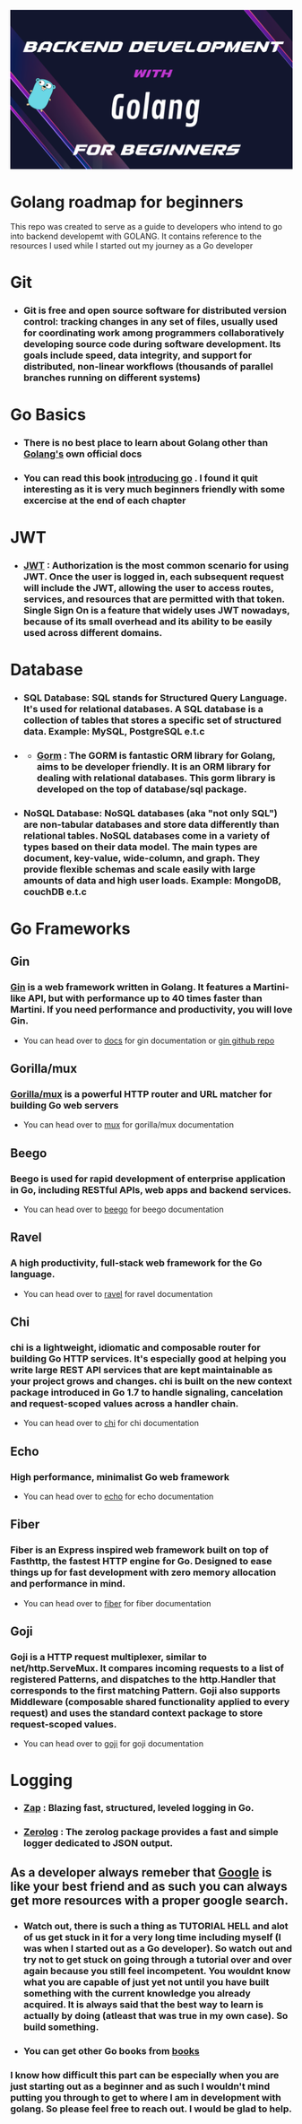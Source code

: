 ![go](/static/golang.png)

# Golang roadmap for beginners
This repo was created to serve as a guide to developers who intend to go into backend developemt with GOLANG. It contains reference to the resources I used while I started out my journey as a Go developer

# Git
- ### Git is free and open source software for distributed version control: tracking changes in any set of files, usually used for coordinating work among programmers collaboratively developing source code during software development. Its goals include speed, data integrity, and support for distributed, non-linear workflows (thousands of parallel branches running on different systems) 

# Go Basics
- ### There is no best place to learn about Golang other than [Golang's](https://go.dev/doc/) own official docs

- ### You can read this book [introducing go](/static/books/book1.pdf) . I found it quit interesting as it is very much beginners friendly with some excercise at the end of each chapter

# JWT 
- ### [JWT](https://github.com/golang-jwt/jwt) :  Authorization is the most common scenario for using JWT. Once the user is logged in, each subsequent request will include the JWT, allowing the user to access routes, services, and resources that are permitted with that token. Single Sign On is a feature that widely uses JWT nowadays, because of its small overhead and its ability to be easily used across different domains.
# Database
- ### SQL Database: SQL stands for Structured Query Language. It's used for relational databases. A SQL database is a collection of tables that stores a specific set of structured data. Example: MySQL, PostgreSQL e.t.c 
- -  ### [Gorm](https://gorm.io/docs/) : The GORM is fantastic ORM library for Golang, aims to be developer friendly. It is an ORM library for dealing with relational databases. This gorm library is developed on the top of database/sql package.
- ### NoSQL Database: NoSQL databases (aka "not only SQL") are non-tabular databases and store data differently than relational tables. NoSQL databases come in a variety of types based on their data model. The main types are document, key-value, wide-column, and graph. They provide flexible schemas and scale easily with large amounts of data and high user loads. Example: MongoDB, couchDB e.t.c

# Go Frameworks
## Gin

### [Gin](https://gin-gonic.com) is a web framework written in Golang. It features a Martini-like API, but with performance up to 40 times faster than Martini. If you need performance and productivity, you will love Gin. 
- You can head over to [docs](https://gin-gonic.com) for gin documentation or  [gin github repo](https://github.com/gin-gonic/gin)

## Gorilla/mux

### [Gorilla/mux](https://github.com/gorilla/mux) is a powerful HTTP router and URL matcher for building Go web servers 
- You can head over to [mux](https://github.com/gorilla/mux) for gorilla/mux documentation

## Beego
### Beego is used for rapid development of enterprise application in Go, including RESTful APIs, web apps and backend services.
- You can head over to [beego](https://github.com/beego/beego) for beego documentation

## Ravel 
### A high productivity, full-stack web framework for the Go language.
- You can head over to [ravel](https://github.com/revel/revel) for ravel documentation

## Chi 
### chi is a lightweight, idiomatic and composable router for building Go HTTP services. It's especially good at helping you write large REST API services that are kept maintainable as your project grows and changes. chi is built on the new context package introduced in Go 1.7 to handle signaling, cancelation and request-scoped values across a handler chain.
- You can head over to [chi](https://github.com/go-chi/chi) for chi documentation

## Echo
### High performance, minimalist Go web framework 
- You can head over to [echo](https://github.com/labstack/echo) for echo documentation

## Fiber
### Fiber is an Express inspired web framework built on top of Fasthttp, the fastest HTTP engine for Go. Designed to ease things up for fast development with zero memory allocation and performance in mind. 
- You can head over to [fiber](https://github.com/gofiber/fiber) for fiber documentation

## Goji
### Goji is a HTTP request multiplexer, similar to net/http.ServeMux. It compares incoming requests to a list of registered Patterns, and dispatches to the http.Handler that corresponds to the first matching Pattern. Goji also supports Middleware (composable shared functionality applied to every request) and uses the standard context package to store request-scoped values.
- You can head over to [goji](https://github.com/goji/goji) for goji documentation

# Logging
- ### [Zap](https://github.com/uber-go/zap) : Blazing fast, structured, leveled logging in Go.
- ### [Zerolog](https://github.com/rs/zerolog) : The zerolog package provides a fast and simple logger dedicated to JSON output.

## As a developer always remeber that [Google](https://google.com/) is like your best friend and as such you can always get more resources with a proper google search.

- ### Watch out, there is such a thing as TUTORIAL HELL and alot of us get stuck in it for a very long time including myself (I was when I started out as a Go developer). So watch out and try not to get stuck on going through a tutorial over and over again because you still feel incompetent. You wouldnt know what you are capable of just yet not until you have built something with the current knowledge you already acquired. It is always said that the best way to learn is actually by doing (atleast that was true in my own case). So build something.

- ### You can get other Go books from [books](/static/books/)

### I know how difficult this part can be especially when you are just starting out as a beginner and as such I wouldn't mind putting you through to get to where I am in development with golang. So please feel free to reach out. I would be glad to help.